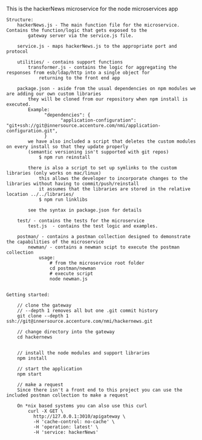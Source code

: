 This is the hackerNews microservice for the node microservices app

    Structure:
        hackerNews.js - The main function file for the microservice.  Contains the function/logic that gets exposed to the 
            gateway server via the service.js file.
            
        service.js - maps hackerNews.js to the appropriate port and protocol
            
        utilities/ - contains support functions
            transformer.js - contains the logic for aggregating the responses from esb/ldap/http into a single object for 
                returning to the front end app
            
        package.json - aside from the usual dependencies on npm modules we are adding our own custom libraries
            they will be cloned from our repository when npm install is executed. 
            Example:
                  "dependencies": {
                        "application-configuration": "git+ssh://git@innersource.accenture.com/nmi/application-configuration.git",
                  }
            we have also included a script that deletes the custom modules on every install so that they update properly 
            (semantic versioning isn't supported with git repos)
                $ npm run reinstall
                
            there is also a script to set up symlinks to the custom libraries (only works on mac/linux)
                this allows the developer to incorporate changes to the libraries without having to commit/push/reinstall
                it assumes that the libraries are stored in the relative location ../../libraries/
                $ npm run linklibs
                
            see the syntax in package.json for details
        
        test/ - contains the tests for the microservice
            test.js  - contains the test logic and examples.  
                
        postman/ - contains a postman collection designed to demonstrate the capabilities of the microservice
            newman/ - contains a newman scipt to execute the postman collection
                usage: 
                    # from the microservice root folder
                    cd postman/newman
                    # execute script
                    node newman.js


    Getting started:
    
        // clone the gateway
        // --depth 1 removes all but one .git commit history
        git clone --depth 1 ssh://git@innersource.accenture.com/nmi/hackernews.git
        
        // change directory into the gateway
        cd hackernews
    
    
        // install the node modules and support libraries
        npm install
        
        // start the application
        npm start
        
        // make a request
        Since there isn't a front end to this project you can use the included postman collection to make a request
        
        On *nix based systems you can also use this curl
            curl -X GET \
              http://127.0.0.1:3010/apigateway \
              -H 'cache-control: no-cache' \
              -H 'operation: latest' \
              -H 'service: hackerNews'
       
    